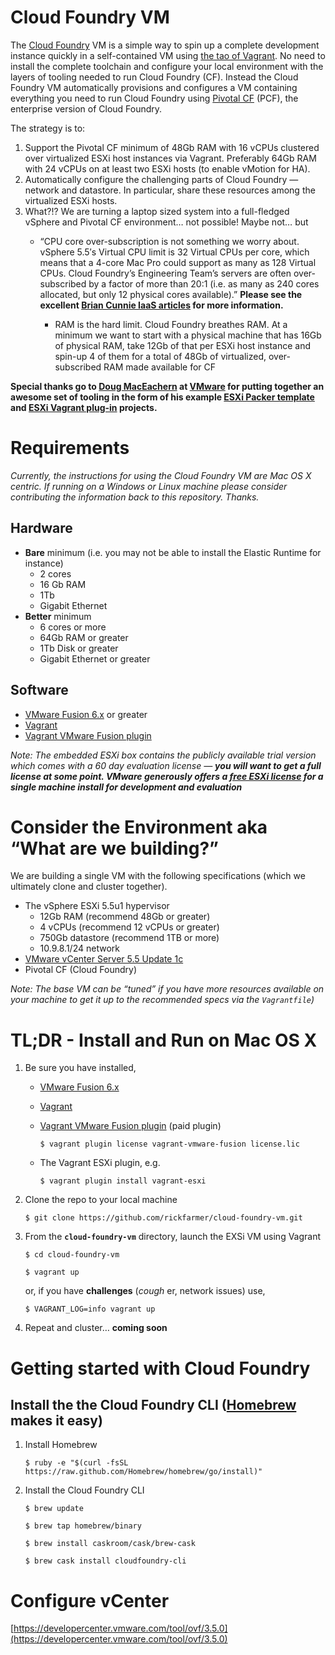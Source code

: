 Cloud Foundry VM
================

The [Cloud Foundry](http://cloudfoundry.org/ "Cloud Foundry") VM is a simple way to spin up a complete development instance quickly in a self-contained VM using [the tao of Vagrant](http://mitchellh.com/the-tao-of-vagrant "The Tao of Vagrant").  No need to install the complete toolchain and configure your local environment with the layers of tooling needed to run Cloud Foundry (CF).  Instead the Cloud Foundry VM automatically provisions and configures a VM containing everything you need to run Cloud Foundry using [Pivotal CF](http://www.pivotal.io/platform-as-a-service/pivotal-cf "Pivotal CF") (PCF), the enterprise version of Cloud Foundry.

The strategy is to:

1. Support the Pivotal CF minimum of 48Gb RAM with 16 vCPUs clustered over virtualized ESXi host instances via Vagrant. Preferably 64Gb RAM with 24 vCPUs on at least two ESXi hosts (to enable vMotion for HA).  
2. Automatically configure the challenging parts of Cloud Foundry — network and datastore.  In particular, share these resources among the virtualized ESXi hosts.
3. What?!?  We are turning a laptop sized system into a full-fledged vSphere and Pivotal CF environment… not possible!  Maybe not… but
	- “CPU core over-subscription is not something we worry about. vSphere 5.5′s Virtual CPU limit is 32 Virtual CPUs per core, which means that a 4-core Mac Pro could support as many as 128 Virtual CPUs. Cloud Foundry’s Engineering Team’s servers are often over-subscribed by a factor of more than 20:1 (i.e. as many as 240 cores allocated, but only 12 physical cores available).”  **Please see the excellent [Brian Cunnie IaaS articles](http://pivotallabs.com/worlds-smallest-iaas-part-3-paas/?tag=cloudfoundry#cpu_cores "World's Smallest IaaS") for more information.**

		- RAM is the hard limit.  Cloud Foundry breathes RAM.  At a minimum we want to start with a physical machine that has 16Gb of physical RAM, take 12Gb of that per ESXi host instance and spin-up 4 of them for a total of 48Gb of virtualized, over-subscribed RAM made available for CF

**Special thanks go to [Doug MacEachern](https://github.com/dougm "Doug MacEachern") at [VMware](http://www.vmware.com "VMware") for putting together an awesome set of tooling in the form of his example [ESXi Packer template](https://github.com/dougm/packer-esxi "ESXi Packer template") and [ESXi Vagrant plug-in](https://github.com/dougm/vagrant-esxi "ESXi Vagrant plug-in") projects.**

# Requirements

_Currently, the instructions for using the Cloud Foundry VM are Mac OS X centric.  If running on a Windows or Linux machine please consider contributing the information back to this repository.  Thanks._

## Hardware

- **Bare** minimum (i.e. you may not be able to install the Elastic Runtime for instance)
	- 2 cores
	- 16 Gb RAM
	- 1Tb
	- Gigabit Ethernet
- **Better** minimum
	- 6 cores or more
	 - 64Gb RAM or greater
	- 1Tb Disk or greater
	- Gigabit Ethernet or greater

## Software

- [VMware Fusion 6.x](http://www.vmware.com/products/fusion "VMware Fusion") or greater
- [Vagrant](http://docs.vagrantup.com/v2/installation/)
- [Vagrant VMware Fusion plugin](http://www.vagrantup.com/vmware)

_Note: The embedded ESXi box contains the publicly available trial version which comes with a 60 day evaluation license — **you will want to get a full license at some point.  VMware generously offers a [free ESXi license](https://my.vmware.com/web/vmware/evalcenter?p=free-esxi5&lp=default "Free ESXi License") for a single machine install for development and evaluation**_

# Consider the Environment aka “What are we building?”

We are building a single VM with the following specifications (which we ultimately clone and cluster together).  

- The vSphere ESXi 5.5u1 hypervisor
	- 12Gb RAM (recommend 48Gb or greater)
	- 4 vCPUs (recommend 12 vCPUs or greater)
	- 750Gb datastore (recommend 1TB or more)
	- 10.9.8.1/24 network
- [VMware vCenter Server 5.5 Update 1c](https://my.vmware.com/group/vmware/details?downloadGroup=VC55U1C&productId=351&rPId=6244 "vCenter")
- Pivotal CF (Cloud Foundry)

_Note: The base VM can be “tuned” if you have more resources available on your machine to get it up to the recommended specs via the `Vagrantfile`)_


# TL;DR - Install and Run on Mac OS X

1. Be sure you have installed,
	- [VMware Fusion 6.x](http://www.vmware.com/products/fusion "VMware Fusion")
	- [Vagrant](http://docs.vagrantup.com/v2/installation/)
	- [Vagrant VMware Fusion plugin](http://www.vagrantup.com/vmware) (paid plugin)

		`$ vagrant plugin license vagrant-vmware-fusion license.lic`

	- The Vagrant ESXi plugin, e.g.

		`$ vagrant plugin install vagrant-esxi`

2. Clone the repo to your local machine

	`$ git clone https://github.com/rickfarmer/cloud-foundry-vm.git`

3. From the **`cloud-foundry-vm`** directory, launch the EXSi VM using Vagrant

	`$ cd cloud-foundry-vm`

	`$ vagrant up`

	or, if you have **challenges** (_cough_ er, network issues) use,

	`$ VAGRANT_LOG=info vagrant up`

4. Repeat and cluster…  **coming soon**


# Getting started with Cloud Foundry

## Install the the Cloud Foundry CLI ([Homebrew](http://brew.sh "Homebrew") makes it easy)

1. Install Homebrew

	`$ ruby -e "$(curl -fsSL https://raw.github.com/Homebrew/homebrew/go/install)"`

2. Install the Cloud Foundry CLI

	`$ brew update`

	`$ brew tap homebrew/binary`

	`$ brew install caskroom/cask/brew-cask`

	`$ brew cask install cloudfoundry-cli`



# Configure vCenter

[https://developercenter.vmware.com/tool/ovf/3.5.0](https://developercenter.vmware.com/tool/ovf/3.5.0)
